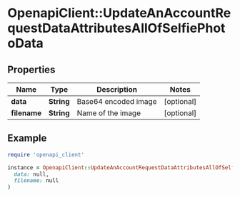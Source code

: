 # OpenapiClient::UpdateAnAccountRequestDataAttributesAllOfSelfiePhotoData

## Properties

| Name | Type | Description | Notes |
| ---- | ---- | ----------- | ----- |
| **data** | **String** | Base64 encoded image | [optional] |
| **filename** | **String** | Name of the image | [optional] |

## Example

```ruby
require 'openapi_client'

instance = OpenapiClient::UpdateAnAccountRequestDataAttributesAllOfSelfiePhotoData.new(
  data: null,
  filename: null
)
```

